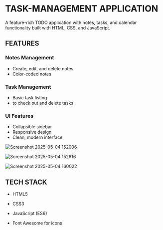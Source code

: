 # TASK-MANAGEMENT APPLICATION

A feature-rich TODO application with notes, tasks, and calendar functionality built with HTML, CSS, and JavaScript.

## FEATURES

### Notes Management

* Create, edit, and delete notes <br>
* Color-coded notes

### Task Management

* Basic task listing  <br> 
* to check out and delete tasks

### UI Features

* Collapsible sidebar <br> 
* Responsive design  <br>
* Clean, modern interface


![Screenshot 2025-05-04 152006](https://github.com/user-attachments/assets/842b9886-df1b-4208-9d2f-16e7d34d9830)

![Screenshot 2025-05-04 152616](https://github.com/user-attachments/assets/449f0f6a-47c7-416a-838e-a1d40455c7dd)

![Screenshot 2025-05-04 160022](https://github.com/user-attachments/assets/ecfc5a75-f6f9-489f-a336-5cfea1ae43c2)

## TECH STACK

* HTML5

* CSS3

* JavaScript (ES6)

* Font Awesome for icons

